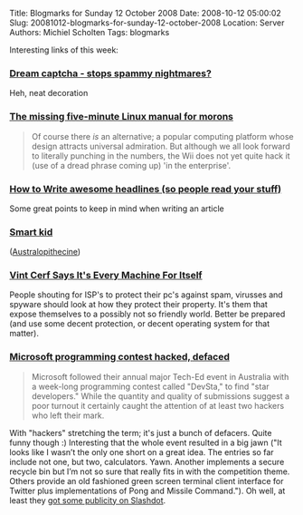 Title: Blogmarks for Sunday 12 October 2008
Date: 2008-10-12 05:00:02
Slug: 20081012-blogmarks-for-sunday-12-october-2008
Location: Server
Authors: Michiel Scholten
Tags: blogmarks

<p>Interesting links of this week:</p>
<h3><a href="http://blog.makezine.com/archive/2008/10/dream_captcha_stops_spamm.html">Dream captcha - stops spammy nightmares?</a></h3>
<p>Heh, neat decoration</p>
<h3><a href="http://www.theregister.co.uk/2008/04/14/linux_manual/">The missing five-minute Linux manual for morons</a></h3>
<blockquote><p>Of course there <em>is</em> an alternative; a popular computing platform whose design attracts universal admiration. But although we all look forward to literally punching in the numbers, the Wii does not yet quite hack it (use of a dread phrase coming up) 'in the enterprise'.</p></blockquote>
<h3><a href="http://www.jurecuhalev.com/blog/2008/10/08/how-to-write-awesome-headlines-so-people-read-your-stuff/">How to Write awesome headlines (so people read your stuff)</a></h3>
<p>Some great points to keep in mind when writing an article</p>
<h3><a href="http://www.partiallyclips.com/pclipslite.php?id=1023">Smart kid</a></h3>
<p>(<a href="http://en.wikipedia.org/wiki/Australopithecine">Australopithecine</a>)</p>
<h3><a href="http://tech.slashdot.org/article.pl?sid=08/10/01/2122243">Vint Cerf Says It's Every Machine For Itself</a></h3>
<p>People shouting for ISP's to protect their pc's against spam, virusses and spyware should look at how they protect their property. It's them that expose themselves to a possibly not so friendly world. Better be prepared (and use some decent protection, or decent operating system for that matter).</p>
<h3><a href="http://www.itwire.com/content/view/21016/53/">Microsoft programming contest hacked, defaced</a></h3>
<blockquote><p>Microsoft followed their annual major Tech-Ed event in Australia with a week-long programming contest called "DevSta," to find "star developers." While the quantity and quality of submissions suggest a poor turnout it certainly caught the attention of at least two hackers who left their mark.</p></blockquote>

<p>With "hackers" stretching the term; it's just a bunch of defacers. Quite funny though :) Interesting that the whole event resulted in a big jawn ("It looks like I wasn’t the only one short on a great idea. The entries so far include not one, but two, calculators. Yawn. Another implements a secure recycle bin but I’m not so sure that really fits in with the competition theme. Others provide an old fashioned green screen terminal client interface for Twitter plus implementations of Pong and Missile Command."). Oh well, at least they <a href="http://developers.slashdot.org/article.pl?sid=08/10/06/2341255">got some publicity on Slashdot</a>.</p>
